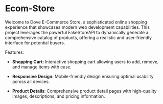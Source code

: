 # Ecom-Store

Welcome to Dove E-Commerce Store, a sophisticated online shopping experience that showcases modern web development capabilities. This project leverages the powerful FakeStoreAPI to dynamically generate a comprehensive catalog of products, offering a realistic and user-friendly interface for potential buyers.

Features:

- **Shopping Cart**: Interactive shopping cart allowing users to add, remove, and manage items with ease.

- **Responsive Design**: Mobile-friendly design ensuring optimal usability across all devices.

- **Product Details**: Comprehensive product detail pages with high-quality images, descriptions, and pricing information.

